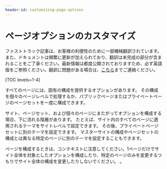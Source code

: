 ```yaml
---
header-id: customizing-page-options
---
```


# ページオプションのカスタマイズ

<p class="alert alert-info"><span class="wysiwyg-color-blue120">ファストトラック記事は、お客様の利便性のために一部機械翻訳されています。また、ドキュメントは頻繁に更新が加えられており、翻訳は未完成の部分が含まれることをご了承ください。最新情報は都度公開されておりますため、必ず英語版をご参照ください。翻訳に問題がある場合は、<a href="mailto:support-content-jp@liferay.com">こちら</a>までご連絡ください。</span></p>

[TOC levels=1-4]

すべてのページには、固有の構成を提供するオプションがあります。 その構成を個々のページレベルで処理するか、パブリックページまたはプライベートページのページセットを一度に構成できます。

サイト、ページセット、および個々のページにまたがってオプションを構成する場合、下に流れる階層があります。 たとえば、サイト内のすべてのページに適用されるテーマをサイトレベルで設定できます。 その後、プライベートページセットに別のテーマを設定できます。 マスターサイトの構成やページセットの構成とは異なる特定のページに別のテーマを設定することもできます。

ページを構成するときは、コンテキストに注意してください。1ページだけでサイト全体を対象としたオプションを構成したり、特定のページのみを変更するつもりでサイト全体の構成を変更したりしないでください。 。
